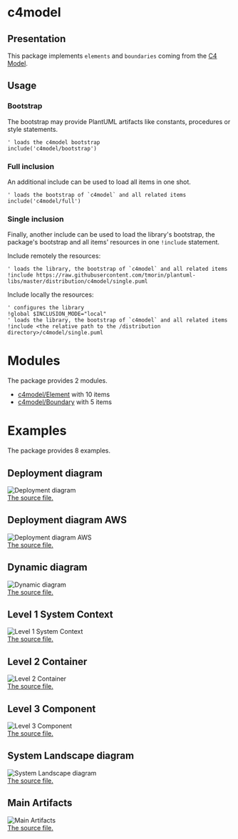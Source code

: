 # c4model

## Presentation
This package implements `elements` and `boundaries` coming from the [C4 Model](https://c4model.com).

## Usage

### Bootstrap

The bootstrap may provide PlantUML artifacts like constants, procedures or style statements.

```plantuml
' loads the c4model bootstrap
include('c4model/bootstrap')
```

### Full inclusion

An additional include can be used to load all items in one shot.

 ```plantuml
' loads the bootstrap of `c4model` and all related items
include('c4model/full')
```

### Single inclusion

Finally, another include can be used to load the library's bootstrap, the package's bootstrap and all items' resources in one `!include` statement.

Include remotely the resources:
```plantuml
' loads the library, the bootstrap of `c4model` and all related items
!include https://raw.githubusercontent.com/tmorin/plantuml-libs/master/distribution/c4model/single.puml
```

Include locally the resources:
```plantuml
' configures the library
!global $INCLUSION_MODE="local"
' loads the library, the bootstrap of `c4model` and all related items
!include <the relative path to the /distribution directory>/c4model/single.puml
```




# Modules

The package provides 2 modules.

- [c4model/Element](../c4model/Element/README.md) with 10 items
- [c4model/Boundary](../c4model/Boundary/README.md) with 5 items



# Examples

The package provides 8 examples.

## Deployment diagram

![Deployment diagram](../c4model/deployment_diagram.png)<br>
[The source file.](../c4model/deployment_diagram.puml)

## Deployment diagram AWS

![Deployment diagram AWS](../c4model/deployment_diagram_aws.png)<br>
[The source file.](../c4model/deployment_diagram_aws.puml)

## Dynamic diagram

![Dynamic diagram](../c4model/dynamic_diagram.png)<br>
[The source file.](../c4model/dynamic_diagram.puml)

## Level 1 System Context

![Level 1 System Context](../c4model/level_1_system_context.png)<br>
[The source file.](../c4model/level_1_system_context.puml)

## Level 2 Container

![Level 2 Container](../c4model/level_2_container.png)<br>
[The source file.](../c4model/level_2_container.puml)

## Level 3 Component

![Level 3 Component](../c4model/level_3_component.png)<br>
[The source file.](../c4model/level_3_component.puml)

## System Landscape diagram

![System Landscape diagram](../c4model/system_landscape_diagram.png)<br>
[The source file.](../c4model/system_landscape_diagram.puml)

## Main Artifacts

![Main Artifacts](../c4model/main_artifacts.png)<br>
[The source file.](../c4model/main_artifacts.puml)



